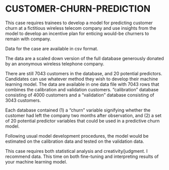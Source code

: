# CUSTOMER-CHURN-PREDICTION
This case requires trainees to develop a model for predicting customer churn at a fictitious wireless telecom company and use insights from the model to develop an incentive plan for enticing would-be churners to remain with company. 

Data for the case are available in csv format. 

The data are a scaled down version of the full database generously donated by an anonymous wireless telephone company.

There are still 7043 customers in the database, and 20 potential predictors. Candidates can use whatever method they wish to develop their machine learning model. The data are available in one data file with 7043 rows that combines the calibration and validation customers. “calibration” database consisting of 4000 customers and a “validation” database consisting of 3043 customers.

Each database contained (1) a “churn” variable signifying whether the customer had left the company two months after observation, and (2) a set of 20 potential predictor variables that could be used in a predictive churn model. 

Following usual model development procedures, the model would be estimated on the calibration data and tested on the validation data. 

This case requires both statistical analysis and creativity/judgment. I recommend data. This time on both fine-tuning and interpreting results of your machine learning model.
